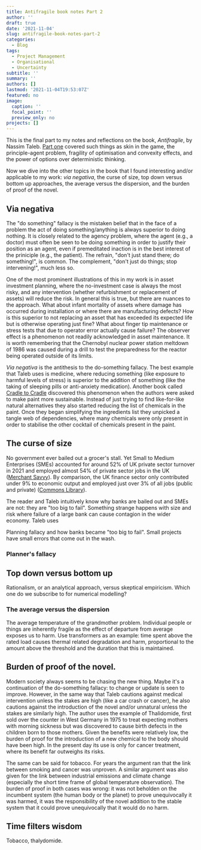 ```yaml
---
title: Antifragile book notes Part 2
author: ''
draft: true
date: '2021-11-04'
slug: antifragile-book-notes-part-2
categories:
  - Blog
tags:
  - Project Management
  - Organisational
  - Uncertainty
subtitle: ''
summary: ''
authors: []
lastmod: '2021-11-04T19:53:07Z'
featured: no
image:
  caption: ''
  focal_point: ''
  preview_only: no
projects: []
---
```


This is the final part to my notes and reflections on the book, _Antifragile_, by Nassim Taleb. [Part one](/post/antifragile-book-notes-part-1/) covered such things as skin in the game, the principle-agent problem, fragility of optimisation and convexity effects, and the power of options over deterministic thinking.

Now we dive into the other topics in the book that I found interesting and/or applicable to my work: _via negativa_, the curse of size, top down versus bottom up approaches, the average versus the dispersion, and the burden of proof of the novel.

## Via negativa
The "do something" fallacy is the mistaken belief that in the face of a problem the act of doing something/anything is always superior to doing nothing. It is closely related to the agency problem, where the agent (e.g., a doctor) must often be seen to be doing something in order to justify their position as an agent, even if premeditated inaction is in the best interest of the priniciple (e.g., the patient). The refrain, "don't just stand there; do something!", is common. The complement, "don't just do things; stop intervening!", much less so.

One of the most prominent illustrations of this in my work is in asset investment planning, where the no-investment case is always the most risky, and any intervention (whether refurbishment or replacement of assets) will reduce the risk. In general this is true, but there are nuances to the approach. What about infant mortality of assets where damage has occurred during installation or where there are manufacturing defects? How is this superior to not replacing an asset that has exceeded its expected life but is otherwise operating just fine? What about finger tip maintenance or stress tests that due to operator error actually cause failure? The observer effect is a phenomenon not readily acknowledged in asset maintenance. It is worth remembering that the Chernobyl nuclear power station meltdown of 1986 was caused during a drill to test the preparedness for the reactor being operated outside of its limits.

_Via negativa_ is the antithesis to the do-something fallacy. The best example that Taleb uses is medicine, where reducing something (like exposure to harmful levels of stress) is superior to the addition of something (like the taking of sleeping pills or anti-anxiety medication). Another book called [Cradle to Cradle](https://www.goodreads.com/book/show/5571.Cradle_to_Cradle) discovered this phenomenon when the authors were asked to make paint more sustainable. Instead of just trying to find like-for-like natural alternatives they also started reducing the list of chemicals in the paint. Once they began simplifying the ingredients list they unpicked a tangle web of dependencies, where many chemicals were only present in order to stabilise the other cocktail of chemicals present in the paint. 

## The curse of size
No government ever bailed out a grocer's stall. Yet Small to Medium Enterprises (SMEs) accounted for around 52% of UK private sector turnover in 2021 and employed almost 54% of private sector jobs in the UK ([Merchant Savvy](https://www.merchantsavvy.co.uk/uk-sme-data-stats-charts/)). By comparison, the UK finance sector only contributed under 9% to economic output and employed just over 3% of all jobs (public and private) ([Commons Library](https://commonslibrary.parliament.uk/research-briefings/sn06193/)).

The reader and Taleb intuitively know why banks are bailed out and SMEs are not: they are "too big to fail". Something strange happens with size and risk where failure of a large bank can cause contagion in the wider economy. Taleb uses

Planning fallacy and how banks became "too big to fail". Small projects have small errors that come out in the wash.

### Planner's fallacy

## Top down versus bottom up
Rationalism, or an analytical approach, versus skeptical empiricism. Which one do we subscribe to for numerical modelling?

### The average versus the dispersion
The average temperature of the grandmother problem. Individual people or things are inherently fragile as the effect of departure from average exposes us to harm. Use transformers as an example: time spent above the rated load causes thermal related degradation and harm, proportional to the amount above the threshold and the duration that this is maintained.

## Burden of proof of the novel.

Modern society always seems to be chasing the new thing. Maybe it's a continuation of the do-something fallacy: to change or update is seen to improve. However, in the same way that Taleb cautions against medical intervention unless the stakes are high (like a car crash or cancer), he also cautions against the introduction of the novel and/or unnatural unless the stakes are similarly high. The author uses the example of Thalidomide, first sold over the counter in West Germany in 1975 to treat expecting mothers with morning sickness but was discovered to cause birth defects in the children born to those mothers. Given the benefits were relatively low, the burden of proof for the introduction of a new chemical to the body should have been high. In the present day its use is only for cancer treatment, where its benefit far outweighs its risks.

The same can be said for tobacco. For years the argument ran that the link between smoking and cancer was unproven. A similar argument was also given for the link between industrial emissions and climate change (especially the short time frame of global temperature observation). The burden of proof in both cases was wrong: it was not beholden on the incumbent system (the human body or the planet) to prove unequivocally it was harmed, it was the responsibility of the novel addition to the stable system that it could prove unequivocally that it would do no harm.

## Time filters wisdom

Tobacco, thalydomide.

